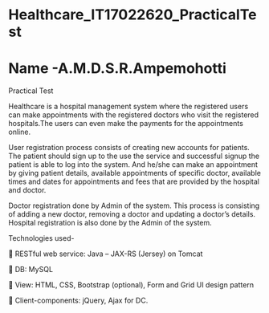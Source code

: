 # Healthcare_IT17022620_PracticalTest
# Name -A.M.D.S.R.Ampemohotti

Practical Test

Healthcare is a hospital management system where the registered users can make appointments with the registered doctors who visit the registered hospitals.The users can even make the payments for the appointments online. 

User registration process consists of creating new accounts for patients. The patient should sign up to the use the service and successful signup the patient is able to log into the system. And he/she can make an appointment by giving patient details, available appointments of specific doctor, available times and dates for appointments and fees that are provided by the hospital and doctor. 

Doctor registration done by Admin of the system. This process is consisting of adding a new doctor, removing a doctor and updating a doctor’s details. Hospital registration is also done by the Admin of the system.

Technologies used-

 RESTful web service: Java – JAX-RS (Jersey) on Tomcat

 DB: MySQL

 View: HTML, CSS, Bootstrap (optional), Form and Grid UI design pattern

 Client-components: jQuery, Ajax for DC.

